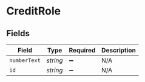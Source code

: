 # CreditRole


## Fields

| Field              | Type               | Required           | Description        |
| ------------------ | ------------------ | ------------------ | ------------------ |
| `numberText`       | *string*           | :heavy_minus_sign: | N/A                |
| `id`               | *string*           | :heavy_minus_sign: | N/A                |